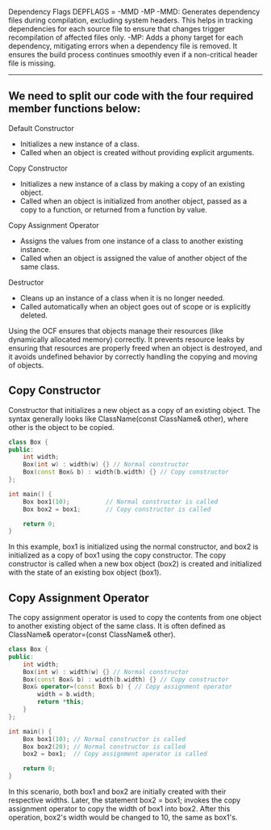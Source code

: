 

Dependency Flags
DEPFLAGS = -MMD -MP
-MMD: Generates dependency files during compilation, excluding system headers. This helps in tracking dependencies for each source file to ensure that changes trigger recompilation of affected files only.
-MP: Adds a phony target for each dependency, mitigating errors when a dependency file is removed. It ensures the build process continues smoothly even if a non-critical header file is missing.




______________________

## We need to split our code with the four required member functions below:

Default Constructor
- Initializes a new instance of a class.
- Called when an object is created without providing explicit arguments.

Copy Constructor
- Initializes a new instance of a class by making a copy of an existing object.
- Called when an object is initialized from another object, passed as a copy to a function, or returned from a function by value.

Copy Assignment Operator
- Assigns the values from one instance of a class to another existing instance.
- Called when an object is assigned the value of another object of the same class.

Destructor
- Cleans up an instance of a class when it is no longer needed.
- Called automatically when an object goes out of scope or is explicitly deleted.

Using the OCF ensures that objects manage their resources (like dynamically allocated memory) correctly. It prevents resource leaks by ensuring that resources are properly freed when an object is destroyed, and it avoids undefined behavior by correctly handling the copying and moving of objects.





## Copy Constructor
Constructor that initializes a new object as a copy of an existing object. The syntax generally looks like ClassName(const ClassName& other), where other is the object to be copied.

```c++
class Box {
public:
    int width;
    Box(int w) : width(w) {} // Normal constructor
    Box(const Box& b) : width(b.width) {} // Copy constructor
};

int main() {
    Box box1(10);          // Normal constructor is called
    Box box2 = box1;       // Copy constructor is called

    return 0;
}
```
In this example, box1 is initialized using the normal constructor, and box2 is initialized as a copy of box1 using the copy constructor. The copy constructor is called when a new box object (box2) is created and initialized with the state of an existing box object (box1).




## Copy Assignment Operator
The copy assignment operator is used to copy the contents from one object to another existing object of the same class. It is often defined as ClassName& operator=(const ClassName& other).

```c++
class Box {
public:
    int width;
    Box(int w) : width(w) {} // Normal constructor
    Box(const Box& b) : width(b.width) {} // Copy constructor
    Box& operator=(const Box& b) { // Copy assignment operator
        width = b.width;
        return *this;
    }
};

int main() {
    Box box1(10); // Normal constructor is called
    Box box2(20); // Normal constructor is called
    box2 = box1;  // Copy assignment operator is called

    return 0;
}
```
In this scenario, both box1 and box2 are initially created with their respective widths. Later, the statement box2 = box1; invokes the copy assignment operator to copy the width of box1 into box2. After this operation, box2's width would be changed to 10, the same as box1's.
